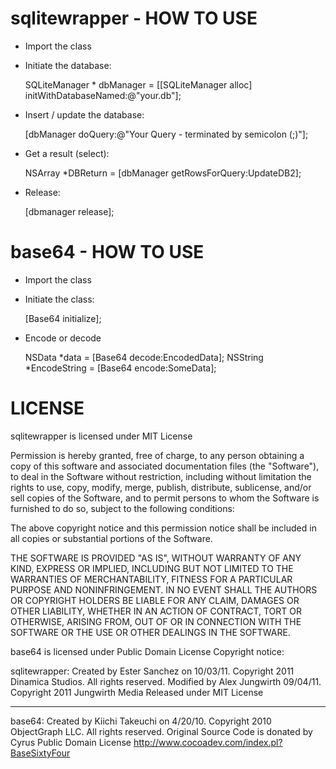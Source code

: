 sqlitewrapper - HOW TO USE
==========================
* Import the class
* Initiate the database: 

    SQLiteManager * dbManager = [[SQLiteManager alloc] initWithDatabaseNamed:@"your.db"];

* Insert / update the database: 

    [dbManager doQuery:@"Your Query - terminated by semicolon (;)"];

* Get a result (select): 

    NSArray *DBReturn = [dbManager getRowsForQuery:UpdateDB2];

* Release: 

    [dbmanager release];

base64 - HOW TO USE
===================
* Import the class

* Initiate the class:

    [Base64 initialize];

* Encode or decode

    NSData *data = [Base64 decode:EncodedData];
    NSString *EncodeString = [Base64 encode:SomeData];

LICENSE
=======

sqlitewrapper is licensed under MIT License

Permission is hereby granted, free of charge, to any person obtaining a copy of this software and associated documentation files (the "Software"), to deal in the Software without restriction, including without limitation the rights to use, copy, modify, merge, publish, distribute, sublicense, and/or sell copies of the Software, and to permit persons to whom the Software is furnished to do so, subject to the following conditions:

The above copyright notice and this permission notice shall be included in all copies or substantial portions of the Software.

THE SOFTWARE IS PROVIDED "AS IS", WITHOUT WARRANTY OF ANY KIND, EXPRESS OR IMPLIED, INCLUDING BUT NOT LIMITED TO THE WARRANTIES OF MERCHANTABILITY, FITNESS FOR A PARTICULAR PURPOSE AND NONINFRINGEMENT. IN NO EVENT SHALL THE AUTHORS OR COPYRIGHT HOLDERS BE LIABLE FOR ANY CLAIM, DAMAGES OR OTHER LIABILITY, WHETHER IN AN ACTION OF CONTRACT, TORT OR OTHERWISE, ARISING FROM, OUT OF OR IN CONNECTION WITH THE SOFTWARE OR THE USE OR OTHER DEALINGS IN THE SOFTWARE.

base64 is licensed under Public Domain License
Copyright notice:

sqlitewrapper:
  Created by Ester Sanchez on 10/03/11.
  Copyright 2011 Dinamica Studios. All rights reserved.
  Modified by Alex Jungwirth 09/04/11.
  Copyright 2011 Jungwirth Media
  Released under MIT License
- - -
base64:
  Created by Kiichi Takeuchi on 4/20/10.
  Copyright 2010 ObjectGraph LLC. All rights reserved.
  Original Source Code is donated by Cyrus
  Public Domain License
  http://www.cocoadev.com/index.pl?BaseSixtyFour
